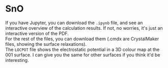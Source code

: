 # SnO
If you have Jupyter, you can download the `.ipynb` file, and see an interactive overview of the calculation results. If not, no worries, it's just an interactive version of the PDF.            
For the rest of the files, you can download them (.cmdx are CrystalMaker files, showing the surface relaxations).   
The `LOCPOT` file shows the electrostatic potential in a 3D colour map at the 001 surface. I can give you the same for other surfaces if you think it'd be interesting.
